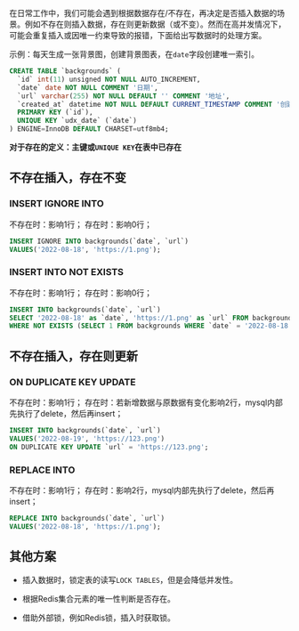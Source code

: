 在日常工作中，我们可能会遇到根据数据存在/不存在，再决定是否插入数据的场景。例如不存在则插入数据，存在则更新数据（或不变）。然而在高并发情况下，可能会重复插入或因唯一约束导致的报错，下面给出写数据时的处理方案。

示例：每天生成一张背景图，创建背景图表，在`date`字段创建唯一索引。
```sql
CREATE TABLE `backgrounds` (
  `id` int(11) unsigned NOT NULL AUTO_INCREMENT,
  `date` date NOT NULL COMMENT '日期',
  `url` varchar(255) NOT NULL DEFAULT '' COMMENT '地址',
  `created_at` datetime NOT NULL DEFAULT CURRENT_TIMESTAMP COMMENT '创建时间',
  PRIMARY KEY (`id`),
  UNIQUE KEY `udx_date` (`date`)
) ENGINE=InnoDB DEFAULT CHARSET=utf8mb4;
```

**对于存在的定义：主键或`UNIQUE KEY`在表中已存在**

## 不存在插入，存在不变

### INSERT IGNORE INTO
不存在时：影响1行； 存在时：影响0行；
```sql
INSERT IGNORE INTO backgrounds(`date`, `url`)
VALUES('2022-08-18', 'https://1.png');
```

### INSERT INTO NOT EXISTS
不存在时：影响1行； 存在时：影响0行；
```sql
INSERT INTO backgrounds(`date`, `url`)
SELECT '2022-08-18' as `date`, 'https://1.png' as `url` FROM backgrounds 
WHERE NOT EXISTS (SELECT 1 FROM backgrounds WHERE `date` = '2022-08-18');
```

## 不存在插入，存在则更新

### ON DUPLICATE KEY UPDATE
不存在时：影响1行； 存在时：若新增数据与原数据有变化影响2行，mysql内部先执行了delete，然后再insert；
```sql
INSERT INTO backgrounds(`date`, `url`)
VALUES('2022-08-19', 'https://123.png') 
ON DUPLICATE KEY UPDATE `url` = 'https://123.png';
```

### REPLACE INTO
不存在时：影响1行； 存在时：影响2行，mysql内部先执行了delete，然后再insert；
```sql
REPLACE INTO backgrounds(`date`, `url`)
VALUES('2022-08-18', 'https://1.png');
```

## 其他方案

- 插入数据时，锁定表的读写`LOCK TABLES`，但是会降低并发性。

- 根据Redis集合元素的唯一性判断是否存在。

- 借助外部锁，例如Redis锁，插入时获取锁。
